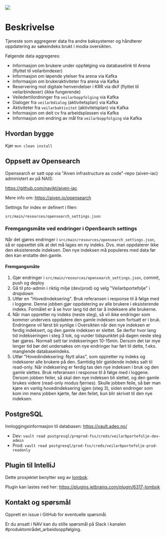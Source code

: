 ![](https://github.com/navikt/veilarbportefolje/workflows/Build,%20push%20and%20deploy/badge.svg)

# Beskrivelse

Tjeneste som aggregerer data fra andre baksystemer og håndterer oppdatering av søkeindeks brukt i modia oversikten.

Følgende data aggregeres:

* Informasjon om brukere under oppfølging via databaselink til Arena (flyttet til veilarbindexer)
* Informasjon om løpende ytelser fra arena via Kafka
* Informasjon om brukeraktiviteter fra arena via Kafka
* Reservering mot digitale henvendelser i KRR via dkif (flyttet til veilarbindexer) (ikke fungerende)
* Veiledertilordninger fra `veilarboppfolging` via Kafka
* Dialoger fra `veilarbdialog` (aktivitetsplan) via Kafka
* Aktiviteter fra `veilarbaktivitet` (aktivitetsplan) via Kafka
* Informasjon om delt cv fra arbeidsplassen via Kafka
* Informasjon om endring av mål fra `veilarboppfolging` via Kafka

## Hvordan bygge

Kjør `mvn clean install`

## Oppsett av Opensearch

Opensearch er satt opp via "Aiven infrastructure as code"-repo (aiven-iac) administert av på NAIS:

https://github.com/navikt/aiven-iac

Mere info om:
https://aiven.io/opensearch

Settings for index er definert i filen:
```
src/main/resources/opensearch_settings.json
```

### Fremgangsmåte ved endringer i OpenSearch settings
Når det gjøres endringer i `src/main/resources/opensearch_settings.json`, så er oppsettet slik at det må lages en ny
indeks. Dvs. man oppdaterer ikke den eksisterende indeksen. Den nye indeksen må populeres med data før den kan erstatte
den gamle.

#### Fremgangsmåte
1. Gjør endringer i `src/main/resources/opensearch_settings.json`, commit, push og deploy
2. Gå til pto-admin i riktig miljø (dev/prod) og velg "Veilarbportefolje" i dropdown
3. Utfør en "Hovedindeksering". Bruk referansen i response til å følge med i loggene. Denne jobben gjør oppdatering av
alle brukere i eksisterende indeks. Formålet er å se hvor lang tid det tar å indeksere alle brukerne.
4. Når man oppretter ny indeks (neste steg), så vil ikke endringer som kommer underveis
oppdatere den gamle indeksen som fortsatt er i bruk. Endringene vil først bli synlige i Oversikten når den nye indeksen
er ferdig indeksert, og den gamle indeksen er slettet. Se derfor hvor lang tid indekseringen i steg 3 tok, og vurder
tidspunktet på dagen neste steg bør gjøres. Normalt sett tar indekseringen 10-15min. Dersom det tar mye lenger tid
bør det undersøkes om nye endringer har ført til dette, f.eks. manglende databaseindeks.
5. Utfør "Hovedindeksering: Nytt alias", som oppretter ny indeks og indekserer alle brukere på den. Samtidig blir
gjeldende indeks satt til read-only. Når indeksering er ferdig tas den nye indeksen i bruk og den gamle slettes.
Bruk referansen i response til å følge med i loggene. Dersom jobben feiler, så skal den nye indeksen bli slettet, og
den gamle brukes videre (read-only modus fjernes). Skulle jobben feile, så bør man kjøre en vanlig hovedindeksering
igjen (steg 3), siden endringer som kom inn mens jobben kjørte, før den feilet, kun blir skrivet til den nye indeksen.

## PostgreSQL

Innloggingsinformasjon til databasen:
https://vault.adeo.no/
* Dev: `vault read postgresql/preprod-fss/creds/veilarbportefolje-dev-admin`
* Prod: `vault read postgresql/prod-fss/creds/veilarbportefolje-prod-readonly`

## Plugin til IntelliJ

Dette prosjektet benytter seg av [lombok](https://projectlombok.org).

Plugin kan lastes ned her: https://plugins.jetbrains.com/plugin/6317-lombok

## Kontakt og spørsmål

Opprett en issue i GitHub for eventuelle spørsmål.

Er du ansatt i NAV kan du stille spørsmål på Slack i kanalen #produktområdet_arbeidsoppfølging.
